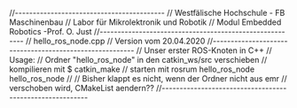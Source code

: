 //------------------------------------------
// Westfälische Hochschule - FB Maschinenbau
// Labor für Mikrolektronik und Robotik
// Modul Embedded Robotics -Prof. O. Just
//--------------------------------------------------------
// hello_ros_node.cpp
// Version vom 20.04.2020
//--------------------------------------------------------
// Unser erster ROS-Knoten in C++
// Usage: 
// Ordner "hello_ros_node" in den catkin_ws/src verschieben
// kompilieren mit $ catkin_make
// starten mit rosrum hello_ros_node hello_ros_node
//
// Bisher klappt es nicht, wenn der Ordner nicht aus emr 
// verschoben wird, CMakeList aendern??
//---------------------------------------------------------
